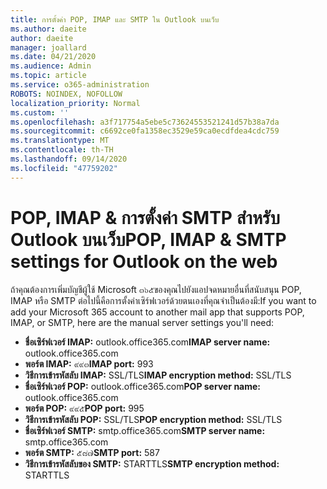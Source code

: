 ```yaml
---
title: การตั้งค่า POP, IMAP และ SMTP ใน Outlook บนเว็บ
ms.author: daeite
author: daeite
manager: joallard
ms.date: 04/21/2020
ms.audience: Admin
ms.topic: article
ms.service: o365-administration
ROBOTS: NOINDEX, NOFOLLOW
localization_priority: Normal
ms.custom: ''
ms.openlocfilehash: a3f717754a5ebe5c73624553521241d57b38a7da
ms.sourcegitcommit: c6692ce0fa1358ec3529e59ca0ecdfdea4cdc759
ms.translationtype: MT
ms.contentlocale: th-TH
ms.lasthandoff: 09/14/2020
ms.locfileid: "47759202"
---
```

# <a name="pop-imap--smtp-settings-for-outlook-on-the-web"></a><span data-ttu-id="546cc-102">POP, IMAP & การตั้งค่า SMTP สำหรับ Outlook บนเว็บ</span><span class="sxs-lookup"><span data-stu-id="546cc-102">POP, IMAP & SMTP settings for Outlook on the web</span></span>

<span data-ttu-id="546cc-103">ถ้าคุณต้องการเพิ่มบัญชีผู้ใช้ Microsoft ๓๖๕ของคุณไปยังแอปจดหมายอื่นที่สนับสนุน POP, IMAP หรือ SMTP ต่อไปนี้คือการตั้งค่าเซิร์ฟเวอร์ด้วยตนเองที่คุณจำเป็นต้องมี:</span><span class="sxs-lookup"><span data-stu-id="546cc-103">If you want to add your Microsoft 365 account to another mail app that supports POP, IMAP, or SMTP, here are the manual server settings you'll need:</span></span>
  
- <span data-ttu-id="546cc-104">**ชื่อเซิร์ฟเวอร์ IMAP:** outlook.office365.com</span><span class="sxs-lookup"><span data-stu-id="546cc-104">**IMAP server name:** outlook.office365.com</span></span>
- <span data-ttu-id="546cc-105">**พอร์ต IMAP:** ๙๙๓</span><span class="sxs-lookup"><span data-stu-id="546cc-105">**IMAP port:** 993</span></span>
- <span data-ttu-id="546cc-106">**วิธีการเข้ารหัสลับ IMAP:** SSL/TLS</span><span class="sxs-lookup"><span data-stu-id="546cc-106">**IMAP encryption method:** SSL/TLS</span></span>
- <span data-ttu-id="546cc-107">**ชื่อเซิร์ฟเวอร์ POP:** outlook.office365.com</span><span class="sxs-lookup"><span data-stu-id="546cc-107">**POP server name:** outlook.office365.com</span></span>  
- <span data-ttu-id="546cc-108">**พอร์ต POP:** ๙๙๕</span><span class="sxs-lookup"><span data-stu-id="546cc-108">**POP port:** 995</span></span>  
- <span data-ttu-id="546cc-109">**วิธีการเข้ารหัสลับ POP:** SSL/TLS</span><span class="sxs-lookup"><span data-stu-id="546cc-109">**POP encryption method:** SSL/TLS</span></span>  
- <span data-ttu-id="546cc-110">**ชื่อเซิร์ฟเวอร์ SMTP:** smtp.office365.com</span><span class="sxs-lookup"><span data-stu-id="546cc-110">**SMTP server name:** smtp.office365.com</span></span>
- <span data-ttu-id="546cc-111">**พอร์ต SMTP:** ๕๘๗</span><span class="sxs-lookup"><span data-stu-id="546cc-111">**SMTP port:** 587</span></span>
- <span data-ttu-id="546cc-112">**วิธีการเข้ารหัสลับของ SMTP:** STARTTLS</span><span class="sxs-lookup"><span data-stu-id="546cc-112">**SMTP encryption method:** STARTTLS</span></span>